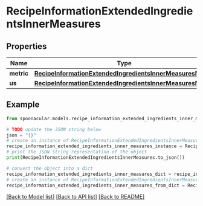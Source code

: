 # RecipeInformationExtendedIngredientsInnerMeasures


## Properties

Name | Type | Description | Notes
------------ | ------------- | ------------- | -------------
**metric** | [**RecipeInformationExtendedIngredientsInnerMeasuresMetric**](RecipeInformationExtendedIngredientsInnerMeasuresMetric.md) |  | 
**us** | [**RecipeInformationExtendedIngredientsInnerMeasuresMetric**](RecipeInformationExtendedIngredientsInnerMeasuresMetric.md) |  | 

## Example

```python
from spoonacular.models.recipe_information_extended_ingredients_inner_measures import RecipeInformationExtendedIngredientsInnerMeasures

# TODO update the JSON string below
json = "{}"
# create an instance of RecipeInformationExtendedIngredientsInnerMeasures from a JSON string
recipe_information_extended_ingredients_inner_measures_instance = RecipeInformationExtendedIngredientsInnerMeasures.from_json(json)
# print the JSON string representation of the object
print(RecipeInformationExtendedIngredientsInnerMeasures.to_json())

# convert the object into a dict
recipe_information_extended_ingredients_inner_measures_dict = recipe_information_extended_ingredients_inner_measures_instance.to_dict()
# create an instance of RecipeInformationExtendedIngredientsInnerMeasures from a dict
recipe_information_extended_ingredients_inner_measures_from_dict = RecipeInformationExtendedIngredientsInnerMeasures.from_dict(recipe_information_extended_ingredients_inner_measures_dict)
```
[[Back to Model list]](../README.md#documentation-for-models) [[Back to API list]](../README.md#documentation-for-api-endpoints) [[Back to README]](../README.md)


